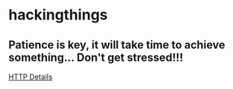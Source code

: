 # hackingthings

## Patience is key, it will take time to achieve something... Don't get stressed!!!

[HTTP Details](HTTP.md)
